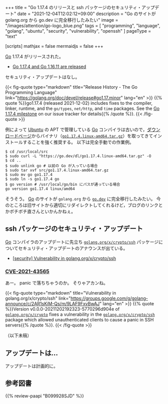 +++
title = "Go 1.17.4 のリリースと ssh パッケージのセキュリティ・アップデート"
date =  "2021-12-04T12:02:12+09:00"
description = "Go のサイトが golang.org から go.dev に完全移行したみたい"
image = "/images/attention/go-logo_blue.png"
tags  = [ "programming", "language", "golang", "ubuntu", "security", "vulnerability", "openssh" ]
pageType = "text"

[scripts]
  mathjax = false
  mermaidjs = false
+++

[Go] 1.17.4 がリリースされた。

- [Go 1.17.4 and Go 1.16.11 are released](https://groups.google.com/g/golang-announce/c/Xcefh1Tfj-U)

セキュリティ・アップデートはなし。

{{< fig-quote type="markdown" title="Release History - The Go Programming Language" link="https://golang.org/doc/devel/release#go1.17.minor" lang="en" >}}
{{% quote %}}go1.17.4 (released 2021-12-02) includes fixes to the compiler, linker, runtime, and the `go/types`, `net/http`, and `time` packages. See the [Go 1.17.4 milestone](https://github.com/golang/go/issues?q=milestone%3AGo1.17.4+label%3ACherryPickApproved) on our issue tracker for details{{% /quote %}}.
{{< /fig-quote >}}

例によって [Ubuntu] の APT で管理している [Go] コンパイラは古いので，[ダウンロードページ](https://go.dev/dl/ "Downloads - go.dev")からバイナリ（[`go1.17.4.linux-amd64.tar.gz`](https://go.dev/dl/go1.17.4.linux-amd64.tar.gz)）を取ってきてインストールすることを強く推奨する。
以下は完全手動での作業例。

```text
$ cd /usr/local/src
$ sudo curl -L "https://go.dev/dl/go1.17.4.linux-amd64.tar.gz" -O
$ cd ..
$ sudo unlink go # 以前の Go が入っている場合
$ sudo tar xvf src/go1.17.4.linux-amd64.tar.gz
$ sudo mv go go1.17.4
$ sudo ln -s go1.17.4 go
$ go version # /usr/local/go/bin にパスが通っている場合
go version go1.17.4 linux/amd64
```

そうそう。
[Go] のサイトが `golang.org` から [`go.dev`][Go] に完全移行したみたい。
今のところは旧サイトから適切にリダイレクトしてくれるけど，ブログのリンクとかボチボチ直さんといかんかねぇ。

## ssh パッケージのセキュリティ・アップデート

[Go] コンパイラのアップデートに先立ち [`golang.org/x/crypto/ssh`][golang.org/x/crypto/ssh] パッケージについてセキュリティ・アップデートのアナウンスが出ている。

- [[security] Vulnerability in golang.org/x/crypto/ssh](https://groups.google.com/g/golang-announce/c/2AR1sKiM-Qs/m/9LAF9FxvBwAJ)

### [CVE-2021-43565]

あー。
panic で落ちちゃうのか。
そりゃアカンね。

{{< fig-quote type="markdown" title="Vulnerability in golang.org/x/crypto/ssh" link="https://groups.google.com/g/golang-announce/c/2AR1sKiM-Qs/m/9LAF9FxvBwAJ" lang="en" >}}
{{% quote %}}Version v0.0.0-20211202192323-5770296d904e of [`golang.org/x/crypto`](http://golang.org/x/crypto) fixes a vulnerability in the [`golang.org/x/crypto/ssh`](http://golang.org/x/crypto/ssh) package which allowed unauthenticated clients to cause a panic in SSH servers{{% /quote %}}.
{{< /fig-quote >}}

（以下未稿）

## アップデートは...

アップデートは計画的に。

[Go]: https://go.dev/
[golang.org/x/crypto/ssh]: https://pkg.go.dev/golang.org/x/crypto/ssh "ssh package - golang.org/x/crypto/ssh - pkg.go.dev"
[Ubuntu]: https://www.ubuntu.com/ "The leading operating system for PCs, IoT devices, servers and the cloud | Ubuntu"
[CVE-2021-43565]: https://nvd.nist.gov/vuln/detail/CVE-2021-43565

## 参考図書

{{% review-paapi "B099928SJD" %}} <!-- プログラミング言語Go -->
